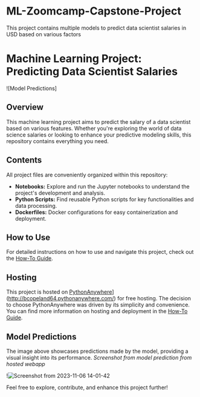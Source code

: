 # ML-Zoomcamp-Capstone-Project
This project contains multiple models to predict data scientist salaries in USD based on various factors

# Machine Learning Project: Predicting Data Scientist Salaries

![Model Predictions]

## Overview

This machine learning project aims to predict the salary of a data scientist based on various features. Whether you're exploring the world of data science salaries or looking to enhance your predictive modeling skills, this repository contains everything you need.

## Contents

All project files are conveniently organized within this repository:

- **Notebooks:** Explore and run the Jupyter notebooks to understand the project's development and analysis.
- **Python Scripts:** Find reusable Python scripts for key functionalities and data processing.
- **Dockerfiles:** Docker configurations for easy containerization and deployment.

## How to Use

For detailed instructions on how to use and navigate this project, check out the [How-To Guide](https://github.com/nindate/ml-zoomcamp-exercises/blob/main/how-to-use-pythonanywhere.md).

## Hosting

This project is hosted on [PythonAnywhere]([https://www.pythonanywhere.com/)](http://bcopeland64.pythonanywhere.com/) for free hosting. The decision to choose PythonAnywhere was driven by its simplicity and convenience. You can find more information on hosting and deployment in the [How-To Guide](https://github.com/nindate/ml-zoomcamp-exercises/blob/main/how-to-use-pythonanywhere.md).

## Model Predictions

The image above showcases predictions made by the model, providing a visual insight into its performance. *Screenshot from model prediction from hosted webapp*

!![Screenshot from 2023-11-06 14-01-42](https://github.com/Bcopeland64/ML-Zoomcamp-Capstone-Project/assets/47774770/33480509-e2ec-4ab6-8d6a-1f7ebe6e617d)


Feel free to explore, contribute, and enhance this project further!

